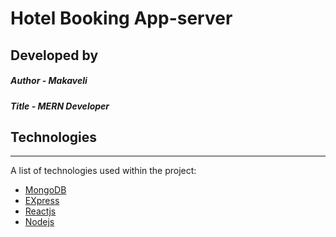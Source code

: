# Hotel Booking App-server
## Developed by 
##### Author - Makaveli
##### Title - MERN Developer
## Technologies
***
A list of technologies used within the project:
* [MongoDB](https://example.com)
* [EXpress](https://example.com)
* [Reactjs](https://example.com)
* [Nodejs](https://example.com)
